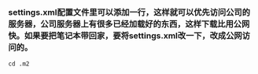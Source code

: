 ### settings.xml配置文件里可以添加一行，这样就可以优先访问公司的服务器，公司服务器上有很多已经加载好的东西，这样下载比用公网快。如果要把笔记本带回家，要将settings.xml改一下，改成公网访问的。

    cd .m2
     
